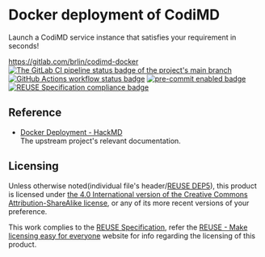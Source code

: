 # Docker deployment of CodiMD

Launch a CodiMD service instance that satisfies your requirement in seconds!

<https://gitlab.com/brlin/codimd-docker>  
[![The GitLab CI pipeline status badge of the project's `main` branch](https://gitlab.com/brlin/codimd-docker/badges/main/pipeline.svg?ignore_skipped=true "Click here to check out the comprehensive status of the GitLab CI pipelines")](https://gitlab.com/brlin/codimd-docker/-/pipelines) [![GitHub Actions workflow status badge](https://github.com/brlin-tw/codimd-docker/actions/workflows/check-potential-problems.yml/badge.svg "GitHub Actions workflow status")](https://github.com/brlin-tw/codimd-docker/actions/workflows/check-potential-problems.yml) [![pre-commit enabled badge](https://img.shields.io/badge/pre--commit-enabled-brightgreen?logo=pre-commit&logoColor=white "This project uses pre-commit to check potential problems")](https://pre-commit.com/) [![REUSE Specification compliance badge](https://api.reuse.software/badge/gitlab.com/brlin/codimd-docker "This project complies to the REUSE specification to decrease software licensing costs")](https://api.reuse.software/info/gitlab.com/brlin/codimd-docker)

## Reference

* [Docker Deployment - HackMD](https://hackmd.io/s/codimd-docker-deployment)  
  The upstream project's relevant documentation.

## Licensing

Unless otherwise noted(individual file's header/[REUSE DEP5](.reuse/dep5)), this product is licensed under [the 4.0 International version of the Creative Commons Attribution-ShareAlike license](https://creativecommons.org/licenses/by-sa/4.0/), or any of its more recent versions of your preference.

This work complies to the [REUSE Specification](https://reuse.software/spec/), refer the [REUSE - Make licensing easy for everyone](https://reuse.software/) website for info regarding the licensing of this product.
